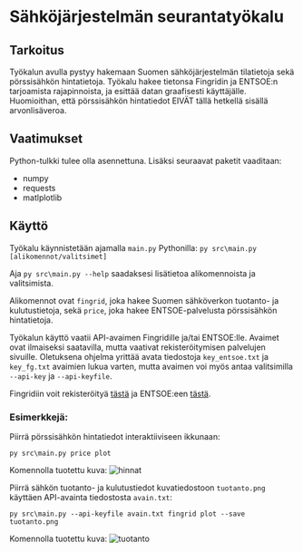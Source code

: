 # Sähköjärjestelmän seurantatyökalu

## Tarkoitus
Työkalun avulla pystyy hakemaan Suomen sähköjärjestelmän tilatietoja sekä pörssisähkön hintatietoja.
Työkalu hakee tietonsa Fingridin ja ENTSOE:n tarjoamista rajapinnoista, ja esittää datan graafisesti käyttäjälle.
Huomioithan, että pörssisähkön hintatiedot EIVÄT tällä hetkellä sisällä arvonlisäveroa.

## Vaatimukset
Python-tulkki tulee olla asennettuna. Lisäksi seuraavat paketit vaaditaan:
- numpy
- requests
- matlplotlib

## Käyttö
Työkalu käynnistetään ajamalla `main.py` Pythonilla:
```py src\main.py [alikomennot/valitsimet]```

Aja `py src\main.py --help` saadaksesi lisätietoa alikomennoista ja valitsimista.

Alikomennot ovat `fingrid`, joka hakee Suomen sähköverkon tuotanto- ja kulutustietoja,
sekä `price`, joka hakee ENTSOE-palvelusta pörssisähkön hintatietoja.

Työkalun käyttö vaatii API-avaimen Fingridille ja/tai ENTSOE:lle.
Avaimet ovat ilmaiseksi saatavilla, mutta vaativat rekisteröitymisen palvelujen sivuille.
Oletuksena ohjelma yrittää avata tiedostoja `key_entsoe.txt` ja `key_fg.txt` avaimien lukua varten,
mutta avaimen voi myös antaa valitsimilla `--api-key` ja `--api-keyfile`.

Fingridiin voit rekisteröityä
[tästä](https://data.fingrid.fi/open-data-forms/registration/)
ja ENTSOE:een
[tästä](https://transparency.entsoe.eu/).

### Esimerkkejä:
Piirrä pörssisähkön hintatiedot interaktiiviseen ikkunaan:

```py src\main.py price plot```

Komennolla tuotettu kuva:
![hinnat](img/hintakayra.png)

Piirrä sähkön tuotanto- ja kulutustiedot kuvatiedostoon `tuotanto.png` käyttäen API-avainta tiedostosta `avain.txt`:

```py src\main.py --api-keyfile avain.txt fingrid plot --save tuotanto.png```

Komennolla tuotettu kuva:
![tuotanto](img/tuotantokayrat.png)